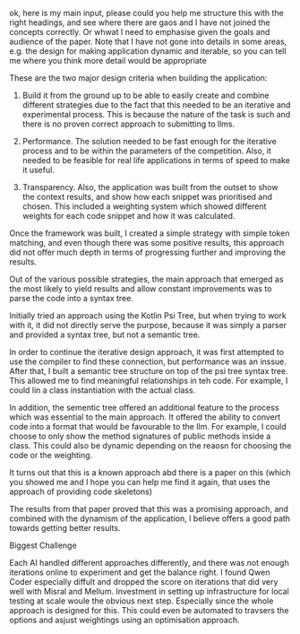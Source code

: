 ok, here is my main input, please could you help me structure this with the right headings, and see where there are gaos and I have not joined the concepts correctly. Or whwat I need to emphasise given the goals and audience of the paper.  Note that I have not gone into details in some areas, e.g. the design for making application dynamic and iterable, so you can tell me where you think more detail would be appropriate

These are the two major design criteria when building the application:

1.  Build it from the ground up to be able to easily create and combine different strategies due to the fact that this needed to be an iterative and experimental process. This is because the nature of the task is such and there is no proven correct approach to submitting to llms.

2. Performance.   The solution needed to be fast enough for the iterative process and to be within the parameters of the competition.   Also, it needed to be feasible for real life applications in terms of speed to make it useful.

3. Transparency.  Also, the application was built from the outset to show the context results, and show how each snippet was prioritised and chosen. This included a weighting system which showed different weights for each code snippet and how it was calculated. 

Once the framework was built, I created a simple strategy with simple token matching, and even though there was some positive results,  this approach did not offer much depth in terms of progressing further and improving the results.

Out of the various possible strategies, the main approach that emerged as the most likely to yield results and allow constant improvements was to parse the code into a syntax tree.

Initially tried an approach using the Kotlin Psi Tree, but when trying to work with it, it did not directly serve the purpose, because it was simply a parser and provided a syntax tree, but not a semantic tree.  

In order to continue the iterative design approach, it was first attempted to use the compiler to find these connection, but performance was an inssue.  After that, I built a semantic tree structure on top of the psi tree syntax tree.  This allowed me to find meaningful relationships in teh code. For example, I could lin a class instantiation with the actual class.

In addition, the sementic tree offered an additional feature to the process which was essential to the main approach.  It offered the ability to convert code into a format that would be favourable to the llm.  For example, I could choose to only show the method signatures of public methods inside a class.  This could also be dynamic depending on the reaosn for choosing the code or the weighting.   

It turns out that this is a known approach abd there is a paper on this (which you showed me and I hope you can help me find it again, that uses the approach of providing code skeletons)

The results from that paper proved that this was a promising approach, and combined with the dynamism of the application, I believe offers a good path towards getting better results.


Biggest Challenge

Each AI handled different approaches differently, and there was not enough iterations online to experiment and get the balance right. I found Qwen Coder especially diffult and dropped the score on iterations that did very well with Misral and Mellum.  Investment in setting up infrastructure for local testing at scale woule the obvious next step. Especially since the whole approach is designed for this.  This could even be automated to travsers the options and asjust weightings using an optimisation approach.  